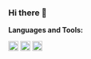 ### Hi there 👋

<!--
**Divyansh1302/Divyansh1302** is a ✨ _special_ ✨ repository because its `README.md` (this file) appears on your GitHub profile.

Here are some ideas to get you started:

- 🔭 I’m currently working on React, Python, HTML, CSS
- 🌱 I’m currently learning Bash
- 📫 How to reach me: [Connect] (https://www.linkedin.com/in/divyansh-chittranshi-1b2b7a24/)
- ⚡ Fun fact: "Computer Science is no more about computers than astronomy is about telescopes."
-->

**Languages and Tools:** 

<code><img height="20" src="https://reactjs.org/logo-og.png"></code>
<code><img height="20" src="https://www.flaticon.com/free-icon/css_919826"></code>
<code><img height="20" src="https://images.app.goo.gl/i9XVCGoc4ud8vSHX8"></code>
